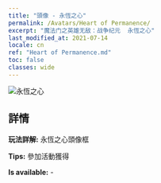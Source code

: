```yaml
---
title: "頭像 - 永恆之心"
permalink: /Avatars/Heart of Permanence/
excerpt: "魔法门之英雄无敌：战争纪元  永恆之心"
last_modified_at: 2021-07-14
locale: cn
ref: "Heart of Permanence.md"
toc: false
classes: wide
---
```

 ![永恆之心](/images/a/avatarFrame_54.png)

## 詳情

 **玩法詳解:** 永恆之心頭像框 

 **Tips:** 參加活動獲得 

 **Is available:**  - 

